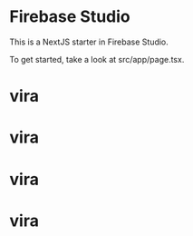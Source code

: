 # Firebase Studio

This is a NextJS starter in Firebase Studio.

To get started, take a look at src/app/page.tsx.
# vira
# vira
# vira
# vira

